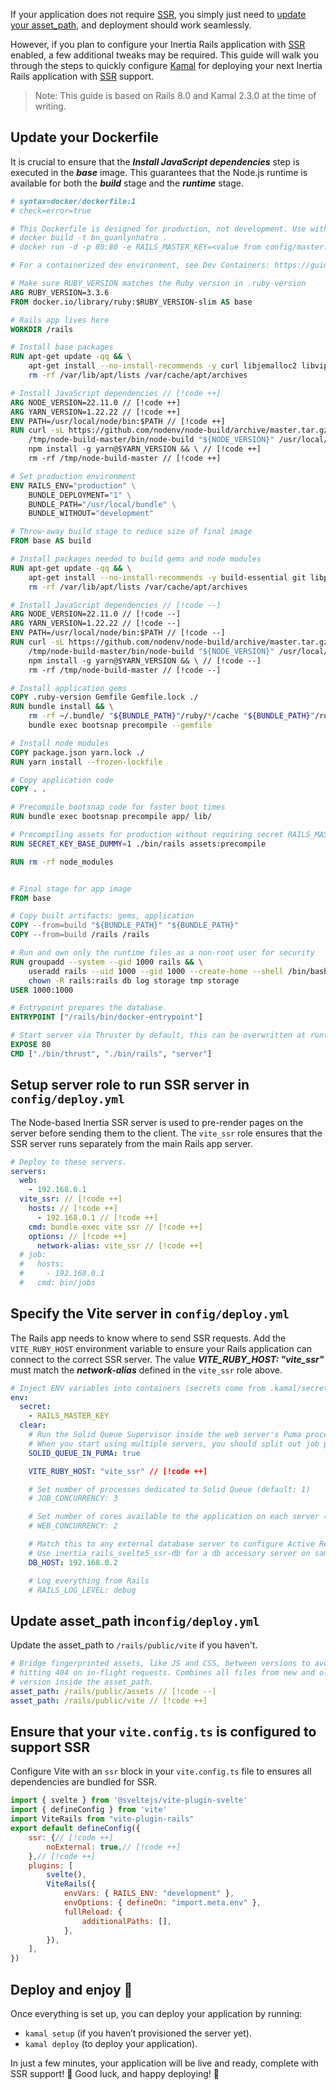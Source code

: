 If your application does not require [SSR](/guide/server-side-rendering.md), you simply just need to
[update your asset_path](#update-asset-path-inconfig-deploy-yml), and deployment should work seamlessly.

However, if you plan to configure your Inertia Rails application with [SSR](/guide/server-side-rendering.md) enabled,
a few additional tweaks may be required. This guide will walk you through the steps to quickly configure
[Kamal](https://kamal-deploy.org/) for deploying your next Inertia Rails application with
[SSR](/guide/server-side-rendering.md) support.

> Note: This guide is based on Rails 8.0 and Kamal 2.3.0 at the time of writing.

## Update your Dockerfile

It is crucial to ensure that the **_Install JavaScript dependencies_** step is executed in the **_base_** image. This
guarantees that the Node.js runtime is available for both the **_build_** stage and the **_runtime_** stage.

```dockerfile
# syntax=docker/dockerfile:1
# check=error=true

# This Dockerfile is designed for production, not development. Use with Kamal or build'n'run by hand:
# docker build -t bn_quanlynhatro .
# docker run -d -p 80:80 -e RAILS_MASTER_KEY=<value from config/master.key> --name bn_quanlynhatro bn_quanlynhatro

# For a containerized dev environment, see Dev Containers: https://guides.rubyonrails.org/getting_started_with_devcontainer.html

# Make sure RUBY_VERSION matches the Ruby version in .ruby-version
ARG RUBY_VERSION=3.3.6
FROM docker.io/library/ruby:$RUBY_VERSION-slim AS base

# Rails app lives here
WORKDIR /rails

# Install base packages
RUN apt-get update -qq && \
    apt-get install --no-install-recommends -y curl libjemalloc2 libvips postgresql-client && \
    rm -rf /var/lib/apt/lists /var/cache/apt/archives

# Install JavaScript dependencies // [!code ++]
ARG NODE_VERSION=22.11.0 // [!code ++]
ARG YARN_VERSION=1.22.22 // [!code ++]
ENV PATH=/usr/local/node/bin:$PATH // [!code ++]
RUN curl -sL https://github.com/nodenv/node-build/archive/master.tar.gz | tar xz -C /tmp/ && \ // [!code ++]
    /tmp/node-build-master/bin/node-build "${NODE_VERSION}" /usr/local/node && \ // [!code ++]
    npm install -g yarn@$YARN_VERSION && \ // [!code ++]
    rm -rf /tmp/node-build-master // [!code ++]

# Set production environment
ENV RAILS_ENV="production" \
    BUNDLE_DEPLOYMENT="1" \
    BUNDLE_PATH="/usr/local/bundle" \
    BUNDLE_WITHOUT="development"

# Throw-away build stage to reduce size of final image
FROM base AS build

# Install packages needed to build gems and node modules
RUN apt-get update -qq && \
    apt-get install --no-install-recommends -y build-essential git libpq-dev node-gyp pkg-config python-is-python3 && \
    rm -rf /var/lib/apt/lists /var/cache/apt/archives

# Install JavaScript dependencies // [!code --]
ARG NODE_VERSION=22.11.0 // [!code --]
ARG YARN_VERSION=1.22.22 // [!code --]
ENV PATH=/usr/local/node/bin:$PATH // [!code --]
RUN curl -sL https://github.com/nodenv/node-build/archive/master.tar.gz | tar xz -C /tmp/ && \ // [!code --]
    /tmp/node-build-master/bin/node-build "${NODE_VERSION}" /usr/local/node && \ // [!code --]
    npm install -g yarn@$YARN_VERSION && \ // [!code --]
    rm -rf /tmp/node-build-master // [!code --]

# Install application gems
COPY .ruby-version Gemfile Gemfile.lock ./
RUN bundle install && \
    rm -rf ~/.bundle/ "${BUNDLE_PATH}"/ruby/*/cache "${BUNDLE_PATH}"/ruby/*/bundler/gems/*/.git && \
    bundle exec bootsnap precompile --gemfile

# Install node modules
COPY package.json yarn.lock ./
RUN yarn install --frozen-lockfile

# Copy application code
COPY . .

# Precompile bootsnap code for faster boot times
RUN bundle exec bootsnap precompile app/ lib/

# Precompiling assets for production without requiring secret RAILS_MASTER_KEY
RUN SECRET_KEY_BASE_DUMMY=1 ./bin/rails assets:precompile

RUN rm -rf node_modules


# Final stage for app image
FROM base

# Copy built artifacts: gems, application
COPY --from=build "${BUNDLE_PATH}" "${BUNDLE_PATH}"
COPY --from=build /rails /rails

# Run and own only the runtime files as a non-root user for security
RUN groupadd --system --gid 1000 rails && \
    useradd rails --uid 1000 --gid 1000 --create-home --shell /bin/bash && \
    chown -R rails:rails db log storage tmp storage
USER 1000:1000

# Entrypoint prepares the database.
ENTRYPOINT ["/rails/bin/docker-entrypoint"]

# Start server via Thruster by default, this can be overwritten at runtime
EXPOSE 80
CMD ["./bin/thrust", "./bin/rails", "server"]
```


## Setup server role to run SSR server in `config/deploy.yml`

The Node-based Inertia SSR server is used to pre-render pages on the server before sending them to the client.
The `vite_ssr` role ensures that the SSR server runs separately from the main Rails app server.

```yml
# Deploy to these servers.
servers:
  web:
    - 192.168.0.1
  vite_ssr: // [!code ++]
    hosts: // [!code ++]
      - 192.168.0.1 // [!code ++]
    cmd: bundle exec vite ssr // [!code ++]
    options: // [!code ++]
      network-alias: vite_ssr // [!code ++]
  # job:
  #   hosts:
  #     - 192.168.0.1
  #   cmd: bin/jobs
```


## Specify the Vite server in `config/deploy.yml`

The Rails app needs to know where to send SSR requests. Add the `VITE_RUBY_HOST` environment variable
to ensure your Rails application can connect to the correct SSR server. The value **_VITE_RUBY_HOST: "vite_ssr"_**
must match the **_network-alias_** defined in the `vite_ssr` role above.

```yml
# Inject ENV variables into containers (secrets come from .kamal/secrets).
env:
  secret:
    - RAILS_MASTER_KEY
  clear:
    # Run the Solid Queue Supervisor inside the web server's Puma process to do jobs.
    # When you start using multiple servers, you should split out job processing to a dedicated machine.
    SOLID_QUEUE_IN_PUMA: true

    VITE_RUBY_HOST: "vite_ssr" // [!code ++]

    # Set number of processes dedicated to Solid Queue (default: 1)
    # JOB_CONCURRENCY: 3

    # Set number of cores available to the application on each server (default: 1).
    # WEB_CONCURRENCY: 2

    # Match this to any external database server to configure Active Record correctly
    # Use inertia_rails_svelte5_ssr-db for a db accessory server on same machine via local kamal docker network.
    DB_HOST: 192.168.0.2

    # Log everything from Rails
    # RAILS_LOG_LEVEL: debug

```


## Update asset_path in`config/deploy.yml`

Update the asset_path to `/rails/public/vite` if you haven't.

```yml
# Bridge fingerprinted assets, like JS and CSS, between versions to avoid
# hitting 404 on in-flight requests. Combines all files from new and old
# version inside the asset_path.
asset_path: /rails/public/assets // [!code --]
asset_path: /rails/public/vite // [!code ++]
```
## Ensure that your `vite.config.ts` is configured to support SSR

Configure Vite with an `ssr` block in your `vite.config.ts` file to ensures all dependencies are bundled for SSR.

```js
import { svelte } from '@sveltejs/vite-plugin-svelte'
import { defineConfig } from 'vite'
import ViteRails from "vite-plugin-rails"
export default defineConfig({
    ssr: {// [!code ++]
        noExternal: true,// [!code ++]
    },// [!code ++]
    plugins: [
        svelte(),
        ViteRails({
            envVars: { RAILS_ENV: "development" },
            envOptions: { defineOn: "import.meta.env" },
            fullReload: {
                additionalPaths: [],
            },
        }),
    ],
})
```

## Deploy and enjoy 🎉

Once everything is set up, you can deploy your application by running:

* `kamal setup` (if you haven’t provisioned the server yet).
* `kamal deploy` (to deploy your application).

In just a few minutes, your application will be live and ready, complete with SSR support! 🎉
Good luck, and happy deploying! 🚀
